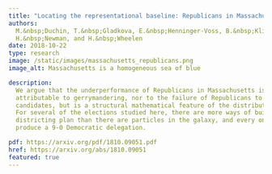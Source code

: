 ```yaml
---
title: "Locating the representational baseline: Republicans in Massachusetts"
authors:
  M.&nbsp;Duchin, T.&nbsp;Gladkova, E.&nbsp;Henninger-Voss, B.&nbsp;Klingensmith,
  H.&nbsp;Newman, and H.&nbsp;Wheelen
date: 2018-10-22
type: research
image: /static/images/massachusetts_republicans.png
image_alt: Massachusetts is a homogeneous sea of blue

description:
  We argue that the underperformance of Republicans in Massachusetts is not
  attributable to gerrymandering, nor to the failure of Republicans to field House
  candidates, but is a structural mathematical feature of the distribution of votes.
  For several of the elections studied here, there are more ways of building a valid
  districting plan than there are particles in the galaxy, and every one of them will
  produce a 9-0 Democratic delegation.

pdf: https://arxiv.org/pdf/1810.09051.pdf
href: https://arxiv.org/abs/1810.09051
featured: true
---
```

